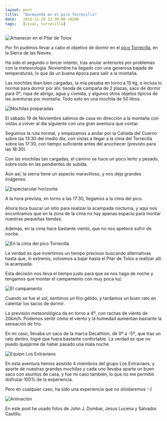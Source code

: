 ```yaml
---
layout: post
title:  "Durmiendo en el pico Torrecilla"
date:   2016-11-29 22:30:00 +0200
tags:	[vivac, torrecilla]
---
```


![Amanecer en el Pilar de Tolox][amanecer]

Por fin pudimos llevar a cabo el objetivo de dormir en el
[pico Torrecilla][wiki_torrecilla], en la Sierra de las Nieves.

Ha sido el segundo o tercer intento, tras anular anteriores por problemas con
la meteorología. Noviembre ha llegado con una generosa bajada de temperaturas,
lo que da un buena época para salir a la montaña.

<!--more-->

Las mochilas iban bien cargadas, la mia pesaba en torno a 15 kg, e incluia lo
normal para dormir por ahí: tienda de campaña de 2 plazas,
saco de dormir para 0º, ropa de abrigo, agua y comida, y algunos otros objetos
típicos de las aventuras por montaña. Todo esto en una mochila de 50 litros.

![Mochilas preparadas][mochilas]
 
El sábado 19 de Noviembre salimos de casa en dirección a la montaña con vistas
a volver al dia siguiente con una gran aventura que contar.

Seguimos la ruta normal, y empezamos a andar por la Cañada del Cuerno sobre
las 13:30 del medio dia, con vistas a llegar a la cima del Torrecilla sobre
las 17:30, con tiempo suficiente antes del anochecer (previsto para las 18:30).

Con las mochilas tan cargadas, el camino se hace un poco lento y pesado, sobre
todo en las pendientes de subida.

Aún así, la sierra tiene un aspecto maravilloso, y nos deja grandes imágenes.

![Espectacular horizonte][horizonte]

A la hora prevista, en torno a las 17:30, llegamos a la cima del pico.

Ahora toca buscar un sitio para realizar la acampada nocturna, y aquí nos
encontramos que en la zona de la cima no hay apenas espacio para montar
nuestras pequeñas tiendas.

Además, en la cima hace bastante viento, que no nos apetece sufrir de noche.

![En la cima del pico Torrecilla][cima]

La verdad es que invertimos un tiempo precioso buscando alternativas hasta que,
in extremis, volvemos a bajar hasta el Pilar de Tolox a realizar allí la
acampada.

Esta decisión nos lleva el tiempo justo para que se nos haga de noche y
tengamos que montar el campamento con muy poca luz.

![El campamento][campamento]

Cuando se fue el sol, sentimos un frio gélido, y tardamos un buen rato en
calentar los sacos de dormir.

La previsión meteorológica da en torno a 4º, con rachas de viento de 20km/h.
Podemos sentir cómo el viento y la humedad aumentan bastante la sensación de
frio.

En mi caso, llevaba un saco de la marca Decathlon, de 0º a -5º, que tras
un rato dentro, logré que fuera bastante confortable. La verdad es que no
puedo quejarme de haber pasado una mala noche.

![Equipo Los Extraviaos][bandera]

En esta aventura hemos asistido 4 miembros del grupo Los Extraviaos, y
aparte de nuestras grandes mochilas y cada uno llevaba aparte un buen saco
con asuntos de casa, y fue mi caso también, lo que no me permitió disfrutar
100% de la experiencia.

Pero en cualquier caso, ha sido una experiencia que no olvidaremos :-)

![Animación][together]

En este post he usado fotos de John J. Dumbar, Jesus Lucena y
Salvador Castillo.

[bandera]:			{{site.url}}/assets/vivac-torrecilla-bandera.jpg
[cima]:				{{site.url}}/assets/vivac-torrecilla-cima.jpg
[campamento]:			{{site.url}}/assets/vivac-torrecilla-campamento.jpg
[horizonte]:			{{site.url}}/assets/vivac-torrecilla-horizonte.jpg
[mochilas]:			{{site.url}}/assets/vivac-torrecilla-mochilas.jpg
[together]:			{{site.url}}/assets/vivac-torrecilla-together.gif
[amanecer]:			{{site.url}}/assets/vivac-torrecilla-amanecer.jpg
[wiki_torrecilla]:		https://es.wikipedia.org/wiki/Torrecilla

